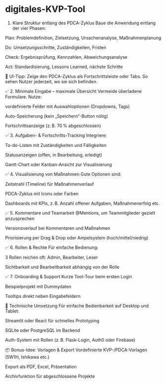 # digitales-KVP-Tool
1. Klare Struktur entlang des PDCA-Zyklus
Baue die Anwendung entlang der vier Phasen:

Plan: Problemdefinition, Zielsetzung, Ursachenanalyse, Maßnahmenplanung

Do: Umsetzungsschritte, Zuständigkeiten, Fristen

Check: Ergebnisprüfung, Kennzahlen, Abweichungsanalyse

Act: Standardisierung, Lessons Learned, nächste Schritte

🔹 UI-Tipp: Zeige den PDCA-Zyklus als Fortschrittsleiste oder Tabs. So sehen Nutzer jederzeit, wo sie sich befinden.

✅ 2. Minimale Eingabe – maximale Übersicht
Vermeide überladene Formulare. Nutze:

vordefinierte Felder mit Auswahloptionen (Dropdowns, Tags)

Auto-Speicherung (kein „Speichern“-Button nötig)

Fortschrittsanzeige (z. B. 70 % abgeschlossen)

✅ 3. Aufgaben- & Fortschritts-Tracking
Integriere:

To-do-Listen mit Zuständigkeiten und Fälligkeiten

Statusanzeigen (offen, in Bearbeitung, erledigt)

Gantt-Chart oder Kanban-Ansicht zur Visualisierung

✅ 4. Visualisierung von Maßnahmen
Gute Optionen sind:

Zeitstrahl (Timeline) für Maßnahmenverlauf

PDCA-Zyklus mit Icons oder Farben

Dashboards mit KPIs, z. B. Anzahl offener Aufgaben, Maßnahmenerfolg etc.

✅ 5. Kommentare und Teamarbeit
@Mentions, um Teammitglieder gezielt anzusprechen

Versionsverlauf bei Kommentaren und Maßnahmen

Priorisierung per Drag & Drop oder Ampelsystem (hoch/mittel/niedrig)

✅ 6. Rollen & Rechte
Für einfache Bedienung:

3 Rollen reichen oft: Admin, Bearbeiter, Leser

Sichtbarkeit und Bearbeitbarkeit abhängig von der Rolle

✅ 7. Onboarding & Support
Kurze Tool-Tour beim ersten Login

Beispielprojekt mit Dummydaten

Tooltips direkt neben Eingabefeldern

🔧 Technische Umsetzung
Für einfache Bedienbarkeit auf Desktop und Tablet:

Streamlit oder React für schnelles Prototyping

SQLite oder PostgreSQL im Backend

Auth-System mit Rollen (z. B. Flask-Login, Auth0 oder Firebase)

📦 Bonus-Idee: Vorlagen & Export
Vordefinierte KVP-/PDCA-Vorlagen (5W1H, Ishikawa etc.)

Export als PDF, Excel, Präsentation

Archivfunktion für abgeschlossene Projekte
